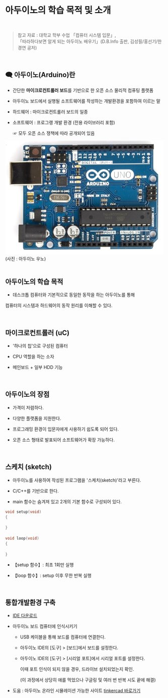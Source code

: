 # 아두이노의 학습 목적 및 소개

<br/>

>  참고 자료 : 대학교 학부 수업 「컴퓨터 시스템 입문」,  
「따라하다보면 알게 되는 아두이노 배우기」(D.B.Info 출판, 김성필/홍선기/한경연 공저)

<br/>

## 🗨 아두이노(Arduino)란

* 간단한 <strong>마이크로컨트롤러 보드</strong>를 기반으로 한 오픈 소스 물리적 컴퓨팅 플랫폼

* 아두이노 보드에서 실행될 소프트웨어를 작성하는 개발환경을 포함하여 이르는 말

* 하드웨어 : 마이크로컨트롤러 보드의 일종

* 소프트웨어 : 프로그랭 개발 환경 (전용 라이브러리 포함)  

   ☞ 모두 오픈 소스 쟁책에 따라 공개되어 있음

 <img src="img/우노R3.jpg" />
 (사진 : 아두이노 우노)

<br/>
<br/>

## 아두이노의 학습 목적

* 데스크톱 컴퓨터와 기본적으로 동일한 동작을 하는 아두이노를 통해  

컴퓨터의 시스템과 하드웨어의 동작 원리를 이해할 수 있다.

<br/>

## 마이크로컨트롤러 (uC)

* '하나의 칩'으로 구성된 컴퓨터

* CPU 역할을 하는 소자

* 메인보드 + 일부 HDD 기능

<br/>

## 아두이노의 장점
* 가격이 저렴하다.

* 다양한 플랫폼을 지원한다.

* 프로그래밍 환경이 입문자에게 사용하기 쉽도록 되어 있다.

* 오픈 소스 형태로 발표되어 소프트웨어가 확장 가능하다.

<br/>

## 스케치 (sketch)

* 아두이노를 사용하여 작성된 프로그램을 '스케치(sketch)'라고 부른다.

* C/C++를 기반으로 한다.

* main 함수는 숨겨져 있고 2개의 기본 함수로 구성되어 있다.

```c
void setup(void)
{

}

void loop(void)
{

}
```

* 【setup 함수】: 최초 1회만 실행

* 【loop 함수】: setup 이후 무한 반복 실행

<br/>

## 통합개발환경 구축

* <a href="https://www.arduino.cc/">IDE 다운로드</a>


* 아두이노 보드 컴퓨터에 인식시키기

  * USB 케이블을 통해 보드를 컴퓨터에 연결한다.

  * 아두이노 IDE의 [도구] > [보드]에서 보드를 설정한다.

  * 아두이노 IDE의 [도구] > [시리얼 포트]에서 시리얼 포트를 설정한다.  

    이때 포트 인식이 되지 않을 경우, 드라이브 설치되었는지 확인.  

    (이 과정에서 상당히 애를 먹었으나 구글링 및 여러 번 반복 시도 끝에 해결)  
    

* 도움 : 아두이노 온라인 시뮬레이션 가능한 사이트 <a href="https://www.tinkercad.com/users/itMEfvBw4mA">tinkercad 바로가기</a>